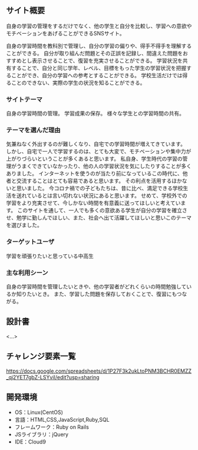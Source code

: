 
## サイト概要

自身の学習の管理をするだけでなく、他の学生と自分を比較し、学習への意欲やモチベーションをあげることができるSNSサイト。

自身の学習時間を教科別で管理し、自分の学習の偏りや、得手不得手を理解することができる。
自分が取り組んだ問題とその正誤を記録し、間違えた問題をおすすめとし表示させることで、復習を充実させることができる。
学習状況を共有することで、自分と同じ学年、レベル、目標をもった学生の学習状況を把握することができ、自分の学習への参考とすることができる。
学校生活だけでは得ることのできない、実際の学生の状況を知ることができる。

### サイトテーマ

自身の学習時間の管理。
学習成果の保存。
様々な学生との学習時間の共有。

### テーマを選んだ理由

気兼ねなく外出するのが難しくなり、自宅での学習時間が増えてきています。
しかし、自宅で一人で学習するのは、とても大変で、モチベーションや集中力が上がりづらいということが多くあると思います。
私自身、学生時代の学習の管理がうまくできていなかったり、他の人の学習状況を気にしたりすることが多くありました。
インターネットを使うのが当たり前になっているこの時代に、他者と交流することはとても容易であると思います。
その利点を活用するほかないと思いました。
今コロナ禍での子どもたちは、昔に比べ、満足できる学校生活を送れているとは言い切れない状況にあると思います。
せめて、学校外での学習をより充実させて、今しかない時間を有意義に送ってほしいと考えています。
このサイトを通して、一人でも多くの意欲ある学生が自分の学習を確立させ、勉学に勤しんでほしい、また、社会へ出て活躍してほしいと思いこのテーマを選びました。

### ターゲットユーザ

学習を頑張りたいと思っている中高生

### 主な利用シーン

自身の学習時間を管理したいときや、他の学習者がどれくらいの時間勉強しているか知りたいとき。
また、学習した問題を保存しておくことで、復習にもつながる。

## 設計書
<...>

## チャレンジ要素一覧
<https://docs.google.com/spreadsheets/d/1P27F3k2ukLtoPNM3BCHR0EMZZ_qj2YET7gbZ-LSYviI/edit?usp=sharing>

## 開発環境
- OS：Linux(CentOS)
- 言語：HTML,CSS,JavaScript,Ruby,SQL
- フレームワーク：Ruby on Rails
- JSライブラリ：jQuery
- IDE：Cloud9
